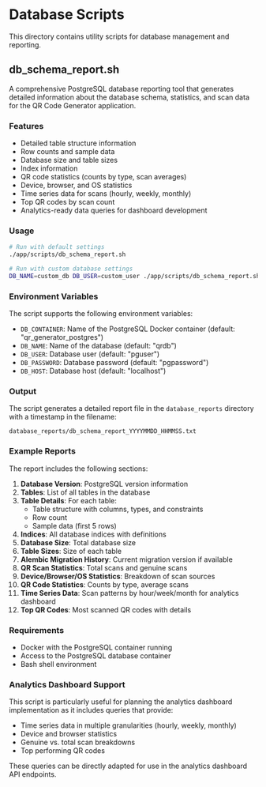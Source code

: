 # Database Scripts

This directory contains utility scripts for database management and reporting.

## db_schema_report.sh

A comprehensive PostgreSQL database reporting tool that generates detailed information about the database schema, statistics, and scan data for the QR Code Generator application.

### Features

- Detailed table structure information
- Row counts and sample data
- Database size and table sizes
- Index information
- QR code statistics (counts by type, scan averages)
- Device, browser, and OS statistics
- Time series data for scans (hourly, weekly, monthly)
- Top QR codes by scan count
- Analytics-ready data queries for dashboard development

### Usage

```bash
# Run with default settings
./app/scripts/db_schema_report.sh

# Run with custom database settings
DB_NAME=custom_db DB_USER=custom_user ./app/scripts/db_schema_report.sh
```

### Environment Variables

The script supports the following environment variables:

- `DB_CONTAINER`: Name of the PostgreSQL Docker container (default: "qr_generator_postgres")
- `DB_NAME`: Name of the database (default: "qrdb")
- `DB_USER`: Database user (default: "pguser")
- `DB_PASSWORD`: Database password (default: "pgpassword")
- `DB_HOST`: Database host (default: "localhost")

### Output

The script generates a detailed report file in the `database_reports` directory with a timestamp in the filename:

```
database_reports/db_schema_report_YYYYMMDD_HHMMSS.txt
```

### Example Reports

The report includes the following sections:

1. **Database Version**: PostgreSQL version information
2. **Tables**: List of all tables in the database
3. **Table Details**: For each table:
   - Table structure with columns, types, and constraints
   - Row count
   - Sample data (first 5 rows)
4. **Indices**: All database indices with definitions
5. **Database Size**: Total database size
6. **Table Sizes**: Size of each table
7. **Alembic Migration History**: Current migration version if available
8. **QR Scan Statistics**: Total scans and genuine scans
9. **Device/Browser/OS Statistics**: Breakdown of scan sources
10. **QR Code Statistics**: Counts by type, average scans
11. **Time Series Data**: Scan patterns by hour/week/month for analytics dashboard
12. **Top QR Codes**: Most scanned QR codes with details

### Requirements

- Docker with the PostgreSQL container running
- Access to the PostgreSQL database container
- Bash shell environment

### Analytics Dashboard Support

This script is particularly useful for planning the analytics dashboard implementation as it includes queries that provide:

- Time series data in multiple granularities (hourly, weekly, monthly)
- Device and browser statistics
- Genuine vs. total scan breakdowns
- Top performing QR codes

These queries can be directly adapted for use in the analytics dashboard API endpoints. 